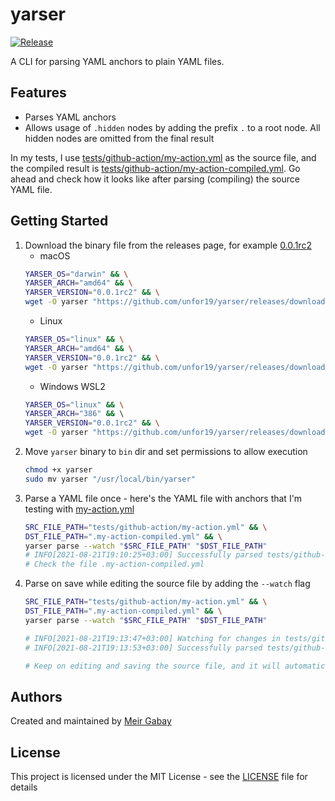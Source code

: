 # yarser

[![Release](https://github.com/unfor19/yarser/actions/workflows/release.yml/badge.svg)](https://github.com/unfor19/yarser/actions/workflows/release.yml)

A CLI for parsing YAML anchors to plain YAML files.

## Features

- Parses YAML anchors
- Allows usage of `.hidden` nodes by adding the prefix `.` to a root node. All hidden nodes are omitted from the final result

In my tests, I use [tests/github-action/my-action.yml](https://github.com/unfor19/yarser/blob/master/tests/github-action/my-action.yml) as the source file, and the compiled result is [tests/github-action/my-action-compiled.yml](https://github.com/unfor19/yarser/blob/master/tests/github-action/my-action-compiled.yml). Go ahead and check how it looks like after parsing (compiling) the source YAML file.

## Getting Started

1. Download the binary file from the releases page, for example [0.0.1rc2](https://github.com/unfor19/yarser/releases/tag/0.0.1rc2)
   - macOS
    ```bash
    YARSER_OS="darwin" && \
    YARSER_ARCH="amd64" && \
    YARSER_VERSION="0.0.1rc2" && \
    wget -O yarser "https://github.com/unfor19/yarser/releases/download/${YARSER_VERSION}/yarser_${YARSER_VERSION}_${YARSER_OS}_${YARSER_ARCH}"
    ```
   - Linux
    ```bash
    YARSER_OS="linux" && \
    YARSER_ARCH="amd64" && \
    YARSER_VERSION="0.0.1rc2" && \
    wget -O yarser "https://github.com/unfor19/yarser/releases/download/${YARSER_VERSION}/yarser_${YARSER_VERSION}_${YARSER_OS}_${YARSER_ARCH}"
    ```
   - Windows WSL2
    ```bash
    YARSER_OS="linux" && \
    YARSER_ARCH="386" && \    
    YARSER_VERSION="0.0.1rc2" && \
    wget -O yarser "https://github.com/unfor19/yarser/releases/download/${YARSER_VERSION}/yarser_${YARSER_VERSION}_${YARSER_OS}_${YARSER_ARCH}"   
    ```
2. Move `yarser` binary to `bin` dir and set permissions to allow execution
   ```bash
   chmod +x yarser
   sudo mv yarser "/usr/local/bin/yarser"
   ```
3. Parse a YAML file once - here's the YAML file with anchors that I'm testing with [my-action.yml](tests/github-action/my-action.yml)
   ```bash
   SRC_FILE_PATH="tests/github-action/my-action.yml" && \
   DST_FILE_PATH=".my-action-compiled.yml" && \
   yarser parse --watch "$SRC_FILE_PATH" "$DST_FILE_PATH"
   # INFO[2021-08-21T19:10:25+03:00] Successfully parsed tests/github-action/my-action.yml to .my-action-compiled.yml
   # Check the file .my-action-compiled.yml
   ```
4. Parse on save while editing the source file by adding the `--watch` flag
   ```bash
   SRC_FILE_PATH="tests/github-action/my-action.yml" && \
   DST_FILE_PATH=".my-action-compiled.yml" && \
   yarser parse --watch "$SRC_FILE_PATH" "$DST_FILE_PATH"
   
   # INFO[2021-08-21T19:13:47+03:00] Watching for changes in tests/github-action/my-action.yml ... 
   # INFO[2021-08-21T19:13:53+03:00] Successfully parsed tests/github-action/my-action.yml to .my-action-compiled.yml
   
   # Keep on editing and saving the source file, and it will automatically parse it
   ```

## Authors

Created and maintained by [Meir Gabay](https://github.com/unfor19)

## License

This project is licensed under the MIT License - see the [LICENSE](https://github.com/unfor19/yarser/blob/master/LICENSE) file for details
